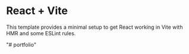 # React + Vite

This template provides a minimal setup to get React working in Vite with HMR and some ESLint rules.

"# portfolio" 
